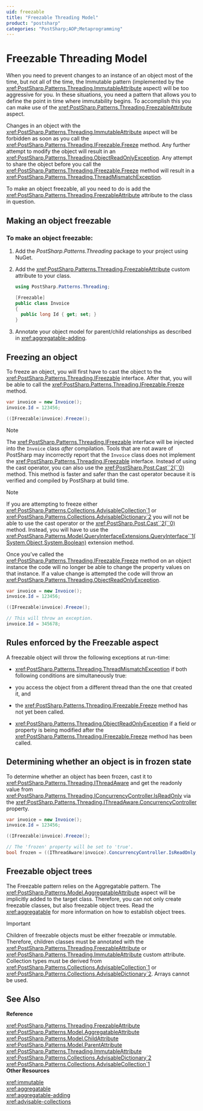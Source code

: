 ```yaml
---
uid: freezable
title: "Freezable Threading Model"
product: "postsharp"
categories: "PostSharp;AOP;Metaprogramming"
---
```

# Freezable Threading Model

When you need to prevent changes to an instance of an object most of the time, but not all of the time, the Immutable pattern (implemented by the <xref:PostSharp.Patterns.Threading.ImmutableAttribute> aspect) will be too aggressive for you. In these situations, you need a pattern that allows you to define the point in time where immutability begins. To accomplish this you can make use of the <xref:PostSharp.Patterns.Threading.FreezableAttribute> aspect. 

Changes in an object with the <xref:PostSharp.Patterns.Threading.ImmutableAttribute> aspect will be forbidden as soon as you call the <xref:PostSharp.Patterns.Threading.IFreezable.Freeze> method. Any further attempt to modify the object will result in an <xref:PostSharp.Patterns.Threading.ObjectReadOnlyException>. Any attempt to share the object before you call the <xref:PostSharp.Patterns.Threading.IFreezable.Freeze> method will result in a <xref:PostSharp.Patterns.Threading.ThreadMismatchException>. 

To make an object freezable, all you need to do is add the <xref:PostSharp.Patterns.Threading.FreezableAttribute> attribute to the class in question. 


## Making an object freezable


### To make an object freezable:

1. Add the *PostSharp.Patterns.Threading* package to your project using NuGet. 


2. Add the <xref:PostSharp.Patterns.Threading.FreezableAttribute> custom attribute to your class. 

    ```csharp
    using PostSharp.Patterns.Threading;
    
    [Freezable]
    public class Invoice
    {
      public long Id { get; set; }
    }
    ```


3. Annotate your object model for parent/child relationships as described in <xref:aggregatable-adding>. 



## Freezing an object

To freeze an object, you will first have to cast the object to the <xref:PostSharp.Patterns.Threading.IFreezable> interface. After that, you will be able to call the <xref:PostSharp.Patterns.Threading.IFreezable.Freeze> method. 

```csharp
var invoice = new Invoice();
invoice.Id = 123456;

((IFreezable)invoice).Freeze();
```

> [!NOTE]
> The <xref:PostSharp.Patterns.Threading.IFreezable> interface will be injected into the `Invoice` class *after* compilation. Tools that are not aware of PostSharp may incorrectly report that the `Invoice` class does not implement the <xref:PostSharp.Patterns.Threading.IFreezable> interface. 
Instead of using the cast operator, you can also use the <xref:PostSharp.Post.Cast``2(``0)> method. This method is faster and safer than the cast operator because it is verified and compiled by PostSharp at build time. 

> [!NOTE]
> If you are attempting to freeze either <xref:PostSharp.Patterns.Collections.AdvisableCollection`1> or <xref:PostSharp.Patterns.Collections.AdvisableDictionary`2> you will not be able to use the cast operator or the <xref:PostSharp.Post.Cast``2(``0)> method. Instead, you will have to use the <xref:PostSharp.Patterns.Model.QueryInterfaceExtensions.QueryInterface``1(System.Object,System.Boolean)> extension method. 

Once you’ve called the <xref:PostSharp.Patterns.Threading.IFreezable.Freeze> method on an object instance the code will no longer be able to change the property values on that instance. If a value change is attempted the code will throw an <xref:PostSharp.Patterns.Threading.ObjectReadOnlyException>. 

```csharp
var invoice = new Invoice();
invoice.Id = 123456;

((IFreezable)invoice).Freeze();

// This will throw an exception.
invoice.Id = 345678;
```


## Rules enforced by the Freezable aspect

A freezable object will throw the following exceptions at run-time:

* <xref:PostSharp.Patterns.Threading.ThreadMismatchException> if both following conditions are simultaneously true: 
* you access the object from a different thread than the one that created it, and

* the <xref:PostSharp.Patterns.Threading.IFreezable.Freeze> method has not yet been called. 


* <xref:PostSharp.Patterns.Threading.ObjectReadOnlyException> if a field or property is being modified after the <xref:PostSharp.Patterns.Threading.IFreezable.Freeze> method has been called. 


## Determining whether an object is in frozen state

To determine whether an object has been frozen, cast it to <xref:PostSharp.Patterns.Threading.IThreadAware> and get the readonly value from <xref:PostSharp.Patterns.Threading.IConcurrencyController.IsReadOnly> via the <xref:PostSharp.Patterns.Threading.IThreadAware.ConcurrencyController> property. 

```csharp
var invoice = new Invoice();
invoice.Id = 123456;

((IFreezable)invoice).Freeze();

// The 'frozen' property will be set to 'true'.
bool frozen = ((IThreadAware)invoice).ConcurrencyController.IsReadOnly;
```


## Freezable object trees

The Freezable pattern relies on the Aggregatable pattern. The <xref:PostSharp.Patterns.Model.AggregatableAttribute> aspect will be implicitly added to the target class. Therefore, you can not only create freezable classes, but also freezable object trees. Read the <xref:aggregatable> for more information on how to establish object trees. 

> [!IMPORTANT]
> Children of freezable objects must be either freezable or immutable. Therefore, children classes must be annotated with the <xref:PostSharp.Patterns.Threading.FreezableAttribute> or <xref:PostSharp.Patterns.Threading.ImmutableAttribute> custom attribute. Collection types must be derived from <xref:PostSharp.Patterns.Collections.AdvisableCollection`1> or <xref:PostSharp.Patterns.Collections.AdvisableDictionary`2>. Arrays cannot be used. 

## See Also

**Reference**

<xref:PostSharp.Patterns.Threading.FreezableAttribute>
<br><xref:PostSharp.Patterns.Model.AggregatableAttribute>
<br><xref:PostSharp.Patterns.Model.ChildAttribute>
<br><xref:PostSharp.Patterns.Model.ParentAttribute>
<br><xref:PostSharp.Patterns.Threading.ImmutableAttribute>
<br><xref:PostSharp.Patterns.Collections.AdvisableDictionary`2>
<br><xref:PostSharp.Patterns.Collections.AdvisableCollection`1>
<br>**Other Resources**

<xref:immutable>
<br><xref:aggregatable>
<br><xref:aggregatable-adding>
<br><xref:advisable-collections>
<br>